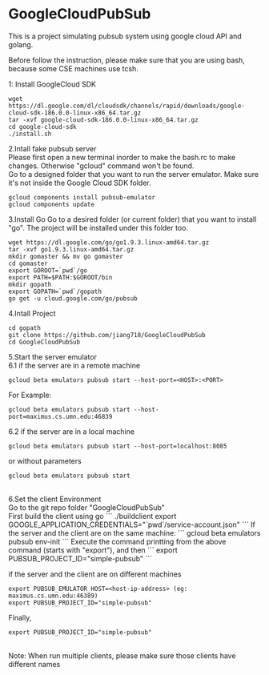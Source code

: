 # GoogleCloudPubSub
This is a project simulating pubsub system using google cloud API and golang.<br />

Before follow the instruction, please make sure that you are using bash, because some CSE machines use tcsh. <br/>

1: Install GoogleCloud SDK
```
wget https://dl.google.com/dl/cloudsdk/channels/rapid/downloads/google-cloud-sdk-186.0.0-linux-x86_64.tar.gz
tar -xvf google-cloud-sdk-186.0.0-linux-x86_64.tar.gz
cd google-cloud-sdk
./install.sh
```

2.Intall fake pubsub server<br />
Please first open a new terminal inorder to make the bash.rc to make changes. Otherwise "gcloud" command won't be found. <br />
Go to a designed folder that you want to run the server emulator. Make sure it's not inside the Google Cloud SDK folder.
```
gcloud components install pubsub-emulator
gcloud components update
```

3.Install Go
Go to a desired folder (or current folder) that you want to install "go". The project will be installed under this folder too.
```
wget https://dl.google.com/go/go1.9.3.linux-amd64.tar.gz
tar -xvf go1.9.3.linux-amd64.tar.gz
mkdir gomaster && mv go gomaster
cd gomaster
export GOROOT=`pwd`/go
export PATH=$PATH:$GOROOT/bin
mkdir gopath
export GOPATH=`pwd`/gopath
go get -u cloud.google.com/go/pubsub
```

4.Intall Project
```
cd gopath
git clone https://github.com/jiang718/GoogleCloudPubSub
cd GoogleCloudPubSub
```

5.Start the server emulator<br />
6.1 if the server are in a remote machine 
```
gcloud beta emulators pubsub start --host-port=<HOST>:<PORT>
```
For Example:
```
gcloud beta emulators pubsub start --host-port=maximus.cs.umn.edu:46839
```
6.2 if the server are in a local machine
```
gcloud beta emulators pubsub start --host-port=localhost:8085
```
or without parameters
```
gcloud beta emulators pubsub start
```
<br />
6.Set the client Environment<br />
Go to the git repo folder "GoogleCloudPubSub"<br />
First build the client using go
```
./buildclient
export GOOGLE_APPLICATION_CREDENTIALS="`pwd`/service-account.json"
```
If the server and the client are on the same machine:
```
gcloud beta emulators pubsub env-init 
```
Execute the command printting from the above command (starts with "export"), and then
```
export PUBSUB_PROJECT_ID="simple-pubsub"
```


if the server and the client are on different machines
```
export PUBSUB_EMULATOR_HOST=<host-ip-address> (eg: maximus.cs.umn.edu:46389)
export PUBSUB_PROJECT_ID="simple-pubsub"
```

Finally,
```
export PUBSUB_PROJECT_ID="simple-pubsub"
```
<br />
Note: When run multiple clients, please make sure those clients have different names

